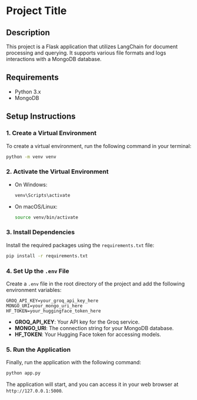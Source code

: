 # Project Title

## Description
This project is a Flask application that utilizes LangChain for document processing and querying. It supports various file formats and logs interactions with a MongoDB database.

## Requirements
- Python 3.x
- MongoDB

## Setup Instructions

### 1. Create a Virtual Environment
To create a virtual environment, run the following command in your terminal:
```bash
python -m venv venv
```
### 2. Activate the Virtual Environment
- On Windows:
  ```bash
  venv\Scripts\activate
  ```
- On macOS/Linux:
  ```bash
  source venv/bin/activate
  ```

### 3. Install Dependencies
Install the required packages using the `requirements.txt` file:
```bash
pip install -r requirements.txt
```

### 4. Set Up the `.env` File
Create a `.env` file in the root directory of the project and add the following environment variables:

```plaintext
GROQ_API_KEY=your_groq_api_key_here
MONGO_URI=your_mongo_uri_here
HF_TOKEN=your_huggingface_token_here
```

- **GROQ_API_KEY**: Your API key for the Groq service.
- **MONGO_URI**: The connection string for your MongoDB database.
- **HF_TOKEN**: Your Hugging Face token for accessing models.

### 5. Run the Application
Finally, run the application with the following command:

```bash
python app.py
```

The application will start, and you can access it in your web browser at `http://127.0.0.1:5000`.


